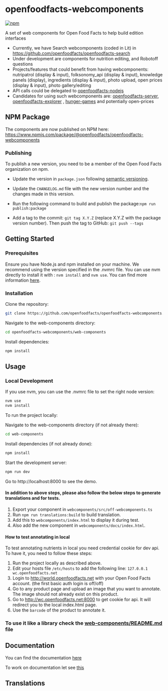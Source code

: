 # openfoodfacts-webcomponents

[![npm](https://img.shields.io/npm/v/@openfoodfacts/openfoodfacts-webcomponents.svg)](https://www.npmjs.com/package/@openfoodfacts/openfoodfacts-webcomponents)

A set of web components for Open Food Facts to help build edition interfaces

- Currently, we have Search webcomponents (coded in Lit) in https://github.com/openfoodfacts/openfoodfacts-search
- Under development are components for nutrition editing, and Robotoff questions
- Projects/features that could benefit from having webcomponents: nutripatrol (display & input), folksonomy_api (display & input), knowledge panels (display), ingredients (display & input), photo upload, open prices (display & input), photo gallery/editing
- API calls could be delegated to [openfoodfacts-nodejs](https://github.com/openfoodfacts/openfoodfacts-nodejs)
- Candidates for using such webcomponents are: [openfoodfacts-server](https://github.com/openfoodfacts/openfoodfacts-server), [openfoodfacts-explorer](https://github.com/openfoodfacts/openfoodfacts-explorer) , [hunger-games](https://github.com/openfoodfacts/hunger-games) and potentially open-prices

## NPM Package

The components are now published on NPM here: https://www.npmjs.com/package/@openfoodfacts/openfoodfacts-webcomponents

### Publishing

To publish a new version, you need to be a member of the Open Food Facts organization on npm.

- Update the version in `package.json` following [semantic versioning](https://semver.org/).

- Update the `CHANGELOG.md` file with the new version number and the changes made in this version.

- Run the following command to build and publish the package:`npm run publish:package`

- Add a tag to the commit: `git tag X.Y.Z` (replace X.Y.Z with the package version number). Then push the tag to GitHub: `git push --tags`

## Getting Started

### Prerequisites

Ensure you have Node.js and npm installed on your machine. We recommend using the version specified in the .nvmrc file. You can use nvm directly to install it with : `nvm install` and `nvm use`. You can find more information [here](https://github.com/nvm-sh/nvm?tab=readme-ov-file#installing-and-updating).

### Installation

Clone the repository:

```bash
git clone https://github.com/openfoodfacts/openfoodfacts-webcomponents.git
```

Navigate to the web-components directory:

```bash
cd openfoodfacts-webcomponents/web-components
```

Install dependencies:

```bash
npm install
```

## Usage

### Local Development

If you use nvm, you can use the .nvmrc file to set the right node version:

```bash
nvm use
nvm install
```

To run the project locally:

Navigate to the web-components directory (if not already there):

```bash
cd web-components
```

Install dependencies (if not already done):

```bash
npm install
```

Start the development server:

```bash
npm run dev
```

Go to http://localhost:8000 to see the demo.

#### In addition to above steps, please also follow the below steps to generate translations and for tests.

1. Export your component in `webcomponents/src/off-webcomponents.ts`
2. Run `npm run translations:build` to build translation.
3. Add this to `webcomponents/index.html` to display it during test.
4. Also add the new component in `webcomponents/docs/index.html`.

#### How to test annotating in local

To test annotating nutrients in local you need credential cookie for dev api.
To have it, you need to follow these steps:

1. Run the project locally as described above.
2. Edit your hosts file `/etc/hosts` to add the following line:
   `127.0.0.1 wc.openfoodfacts.net`
3. Login to http://world.openfoodfacts.net with your Open Food Facts account. (the first basic auth login is off/off)
4. Go to any product page and upload an image that you want to annotate. The image should not already exist on this product.
5. Go to http://wc.openfoodfacts.net:8000 to get cookie for api. It will redirect you to the local index.html page.
6. Use the `barcode` of the product to annotate it.

### To use it like a library check the [web-components/README.md](web-components/README.md) file

## Documentation

You can find the documentation [here](https://openfoodfacts.github.io/openfoodfacts-webcomponents)

To work on documentation let see [this](web-components/docs/README.md)

## Translations
